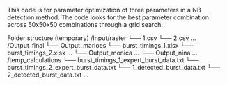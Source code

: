 This code is for parameter optimization of three parameters in a NB detection method. The code looks for the best parameter combination across 50x50x50 combinations through a grid search.

Folder structure (temporary)
/Input/raster
    └── 1.csv
    └── 2.csv
    ...
/Output_final
    └── Output_marloes
        └── burst_timings_1.xlsx
        └── burst_timings_2.xlsx
        ...
    └── Output_monica
        ...
    └── Output_nina
        ...
/temp_calculations
    └── burst_timings_1_expert_burst_data.txt
    └── burst_timings_2_expert_burst_data.txt
    └── 1_detected_burst_data.txt
    └── 2_detected_burst_data.txt
    ...
